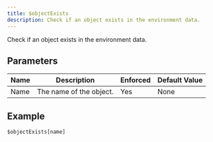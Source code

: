 ```yaml
---
title: $objectExists
description: Check if an object exists in the environment data.
---
```


Check if an object exists in the environment data.
## Parameters
| Name |       Description       | Enforced | Default Value |
|------|-------------------------|----------|---------------|
| Name | The name of the object. | Yes      | None          |
## Example
```
$objectExists[name]
```